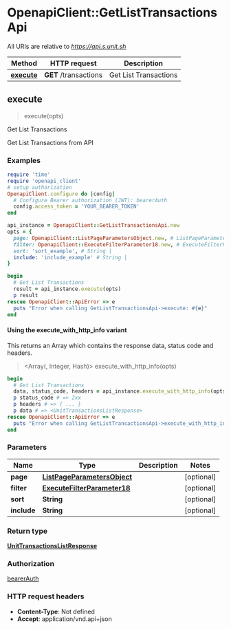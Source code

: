 # OpenapiClient::GetListTransactionsApi

All URIs are relative to *https://api.s.unit.sh*

| Method | HTTP request | Description |
| ------ | ------------ | ----------- |
| [**execute**](GetListTransactionsApi.md#execute) | **GET** /transactions | Get List Transactions |


## execute

> <UnitTransactionsListResponse> execute(opts)

Get List Transactions

Get List Transactions from API 

### Examples

```ruby
require 'time'
require 'openapi_client'
# setup authorization
OpenapiClient.configure do |config|
  # Configure Bearer authorization (JWT): bearerAuth
  config.access_token = 'YOUR_BEARER_TOKEN'
end

api_instance = OpenapiClient::GetListTransactionsApi.new
opts = {
  page: OpenapiClient::ListPageParametersObject.new, # ListPageParametersObject | 
  filter: OpenapiClient::ExecuteFilterParameter18.new, # ExecuteFilterParameter18 | 
  sort: 'sort_example', # String | 
  include: 'include_example' # String | 
}

begin
  # Get List Transactions
  result = api_instance.execute(opts)
  p result
rescue OpenapiClient::ApiError => e
  puts "Error when calling GetListTransactionsApi->execute: #{e}"
end
```

#### Using the execute_with_http_info variant

This returns an Array which contains the response data, status code and headers.

> <Array(<UnitTransactionsListResponse>, Integer, Hash)> execute_with_http_info(opts)

```ruby
begin
  # Get List Transactions
  data, status_code, headers = api_instance.execute_with_http_info(opts)
  p status_code # => 2xx
  p headers # => { ... }
  p data # => <UnitTransactionsListResponse>
rescue OpenapiClient::ApiError => e
  puts "Error when calling GetListTransactionsApi->execute_with_http_info: #{e}"
end
```

### Parameters

| Name | Type | Description | Notes |
| ---- | ---- | ----------- | ----- |
| **page** | [**ListPageParametersObject**](.md) |  | [optional] |
| **filter** | [**ExecuteFilterParameter18**](.md) |  | [optional] |
| **sort** | **String** |  | [optional] |
| **include** | **String** |  | [optional] |

### Return type

[**UnitTransactionsListResponse**](UnitTransactionsListResponse.md)

### Authorization

[bearerAuth](../README.md#bearerAuth)

### HTTP request headers

- **Content-Type**: Not defined
- **Accept**: application/vnd.api+json


